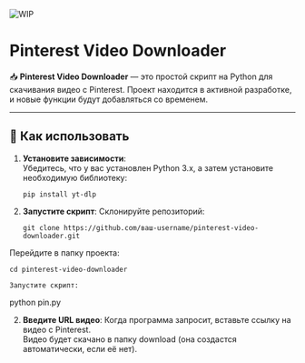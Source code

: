 ![WIP](https://img.shields.io/badge/Work_In_Progress-🛠️-yellow)
# Pinterest Video Downloader

📥 **Pinterest Video Downloader** — это простой скрипт на Python для скачивания видео с Pinterest. Проект находится в активной разработке, и новые функции будут добавляться со временем.

---

## 🚀 Как использовать

1. **Установите зависимости**:  
   Убедитесь, что у вас установлен Python 3.x, а затем установите необходимую библиотеку:
   ```
   pip install yt-dlp
   ```

2. **Запустите скрипт**: 
   Склонируйте репозиторий:
   ```
   git clone https://github.com/ваш-username/pinterest-video-downloader.git
   ```

Перейдите в папку проекта:  
```
cd pinterest-video-downloader 

Запустите скрипт:
```
python pin.py


2. **Введите URL видео**: 
Когда программа запросит, вставьте ссылку на видео с Pinterest.  
Видео будет скачано в папку download (она создастся автоматически, если её нет).  




